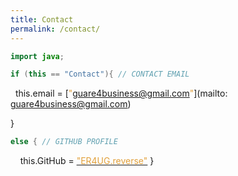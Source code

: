 ```yaml
---
title: Contact
permalink: /contact/
---
```


```java
import java;

if (this == "Contact"){ // CONTACT EMAIL
```

&nbsp;&nbsp;this.email = [<font color="#E1A03B">"guare4business@gmail.com"</font>](mailto: guare4business@gmail.com)

}

```java
else { // GITHUB PROFILE
```

&nbsp;&nbsp;&nbsp;&nbsp;this.GitHub = [<font color="#E1A03B">"ER4UG.reverse"</font>](https://github.com/gu4re)
}
